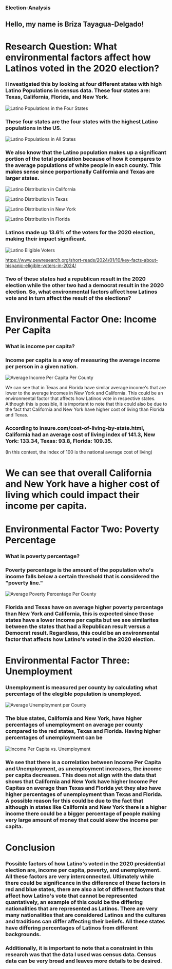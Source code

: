 ### Election-Analysis
## Hello, my name is Briza Tayagua-Delgado!

# **Research Question**: What environmental factors affect how Latinos voted in the 2020 election?

### I investigated this by looking at four different states with high Latino Populations in census data. These four states are: Texas, California, Florida, and New York. 

![Latino Populations in the Four States](https://github.com/user-attachments/assets/8606d20d-d3b7-48e5-8a09-076b796f8ffa)

### These four states are the four states with the highest Latino populations in the US. 

![Latino Populations in All States](https://github.com/user-attachments/assets/3522256b-5630-4ff1-a2c7-aa86767611e1)


### We also know that the Latino population makes up a significant portion of the total population because of how it compares to the average populations of white people in each county. This makes sense since porportionally California and Texas are larger states. 

![Latino Distribution in California](https://github.com/user-attachments/assets/a53a4a94-07a3-4c94-b72d-c699ad45938c)

![Latino Distribution in Texas](https://github.com/user-attachments/assets/cd59c056-729f-4f3f-a98d-126e21c5c84e)

![Latino Distribution in New York](https://github.com/user-attachments/assets/6ba70b6c-300f-4cc9-89dc-ff65110662e6)

![Latino Distribution in Florida](https://github.com/user-attachments/assets/d581fb4b-6606-4b0d-b2a7-750d384501d0)

### Latinos made up 13.6% of the voters for the 2020 election, making their impact significant. 

![Latino Eligible Voters](https://github.com/user-attachments/assets/631f20fd-0f9c-4a23-935b-3f05fce865af)

https://www.pewresearch.org/short-reads/2024/01/10/key-facts-about-hispanic-eligible-voters-in-2024/ 

### Two of these states had a republican result in the 2020 election while the other two had a democrat result in the 2020 election. So, what environmental factors affect how Latinos vote and in turn affect the result of the elections? 

# Environmental Factor One: Income Per Capita
### What is income per capita? 
### Income per capita is a way of measuring the average income per person in a given nation. 

![Average Income Per Capita Per County](https://github.com/user-attachments/assets/a80bff44-9e6c-4fbf-a00b-c43d3c269a1b)

We can see that in Texas and Florida have similar average income's that are lower to the average incomes in New York and California. This could be an environmental factor that affects how Latinos vote in respective states. Although this is possible, it is important to note that this could also be due to the fact that California and New York have higher cost of living than Florida and Texas. 

### According to insure.com/cost-of-living-by-state.html, California had an average cost of living index of 141.3, New York: 133.34, Texas: 93.8, Florida: 109.35. 
(In this context, the index of 100 is the national average cost of living)
# We can see that overall California and New York have a higher cost of living which could impact their income per capita.

# Environmental Factor Two: Poverty Percentage
### What is poverty percentage?
### Poverty percentage is the amount of the population who's income falls below a certain threshold that is considered the "poverty line."

![Average Poverty Percentage Per County](https://github.com/user-attachments/assets/3a78a7b1-af67-4ec7-bc0e-97d6e62e51f1)

### Florida and Texas have on average higher poverty percentage than New York and California, this is expected since those states have a lower income per capita but we see similarites between the states that had a Republican result versus a Democrat result. Regardless, this could be an environmental factor that affects how Latino's voted in the 2020 election.

# Environmental Factor Three: Unemployment
### Unemployment is measured per county by calculating what percentage of the elegible population is unemployed. 

![Average Unemployment per County](https://github.com/user-attachments/assets/55fe104c-bdab-4fdc-abdc-d05dcbcc9622)

### The blue states, California and New York, have higher percentages of unemployment on average per county compared to the red states, Texas and Florida. Having higher percentages of unemployment can be 

![Income Per Capita vs. Unemployment](https://github.com/user-attachments/assets/a2f9270b-f425-40aa-9a7a-a4884620c45c)

### We see that there is a correlation between Income Per Capita and Unemployment, as unemployment increases, the income per capita decreases. This does not align with the data that shows that California and New York have higher Income Per Capitas on average than Texas and Florida yet they also have higher percentages of unemployment than Texas and Florida. A possible reason for this could be due to the fact that although in states like California and New York there is a higher income there could be a bigger percentage of people making very large amount of money that could skew the income per capita. 

# Conclusion 
### Possible factors of how Latino's voted in the 2020 presidential election are, income per capita, poverty, and unemployment. All these factors are very interconnected. Ultimately while there could be significance in the difference of these factors in red and blue states, there are also a lot of different factors that affect how Latino's vote that cannot be represented quantatively, an example of this could be the differing nationalities that are represented as Latinos. There are very many nationalities that are considered Latinos and the cultures and traditions can differ affecting their beliefs. All these states have differing percentages of Latinos from different backgrounds.

### Additionally, it is important to note that a constraint in this research was that the data I used was census data. Census data can be very broad and leaves more details to be desired. 



